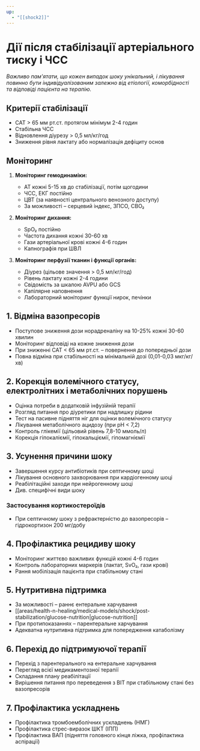 ```yaml
---
up:
  - "[[shock2]]"
---
```

# Дії після стабілізації артеріального тиску і ЧСС

_Важливо пам'ятати, що кожен випадок шоку унікальний, і лікування повинно бути індивідуалізованим залежно від етіології, коморбідності та відповіді пацієнта на терапію._
## Критерії стабілізації
- САТ > 65 мм рт.ст. протягом мінімум 2-4 годин
- Стабільна ЧСС
- Відновлення діурезу > 0,5 мл/кг/год
- Зниження рівня лактату або нормалізація дефіциту основ
## Моніторинг
1. **Моніторинг гемодинаміки:**
   - АТ кожні 5-15 хв до стабілізації, потім щогодини
   - ЧСС, ЕКГ постійно
   - ЦВТ (за наявності центрального венозного доступу)
   - За можливості – серцевий індекс, ЗПСО, СВО₂

2. **Моніторинг дихання:**
   - SpO₂ постійно
   - Частота дихання кожні 30-60 хв
   - Гази артеріальної крові кожні 4-6 годин
   - Капнографія при ШВЛ

3. **Моніторинг перфузії тканин і функції органів:**
   - Діурез (цільове значення > 0,5 мл/кг/год)
   - Рівень лактату кожні 2-4 години
   - Свідомість за шкалою AVPU або GCS
   - Капілярне наповнення
   - Лабораторний моніторинг функції нирок, печінки
## 1. Відміна вазопресорів
- Поступове зниження дози норадреналіну на 10-25% кожні 30-60 хвилин
- Моніторинг відповіді на кожне зниження дози
- При зниженні САТ < 65 мм рт.ст. – повернення до попередньої дози
- Повна відміна при стабільності на мінімальній дозі (0,01-0,03 мкг/кг/хв)
## 2. Корекція волемічного статусу, електролітних і метаболічних порушень
- Оцінка потреби в додатковій інфузійній терапії
- Розгляд питання про діуретики при надлишку рідини
- Тест на пасивне підняття ніг для оцінки волемічного статусу
- Лікування метаболічного ацидозу (при pH < 7,2)
- Контроль глікемії (цільовий рівень 7,8-10 ммоль/л)
- Корекція гіпокаліємії, гіпокальціємії, гіпомагніємії
## 3. Усунення причини шоку
- Завершення курсу антибіотиків при септичному шоці
- Лікування основного захворювання при кардіогенному шоці
- Реабілітаційні заходи при нейрогенному шоці
- Див. специфічні види шоку
### Застосування кортикостероїдів
   - При септичному шоку з рефрактерністю до вазопресорів – гідрокортизон 200 мг/добу
## 4. Профілактика рецидиву шоку
- Моніторинг життєво важливих функцій кожні 4-6 годин
- Контроль лабораторних маркерів (лактат, SvO₂, гази крові)
- Рання мобілізація пацієнта при стабільному стані
## 5. Нутритивна підтримка
   - За можливості – раннє ентеральне харчування
   - [[areas/health-n-healing/medical-models/shock/post-stabilization/glucose-nutrition|glucose-nutrition]]
   - При протипоказаннях – парентеральне харчування
   - Адекватна нутритивна підтримка для попередження катаболізму
## 6. Перехід до підтримуючої терапії
- Перехід з парентерального на ентеральне харчування
- Перегляд всієї медикаментозної терапії
- Складання плану реабілітації
- Вирішення питання про переведення з ВІТ при стабільному стані без вазопресорів
## 7. Профілактика ускладнень
   - Профілактика тромбоемболічних ускладнень (НМГ)
   - Профілактика стрес-виразок ШКТ (ІПП)
   - Профілактика ВАП (підняття головного кінця ліжка, профілактика аспірації)
